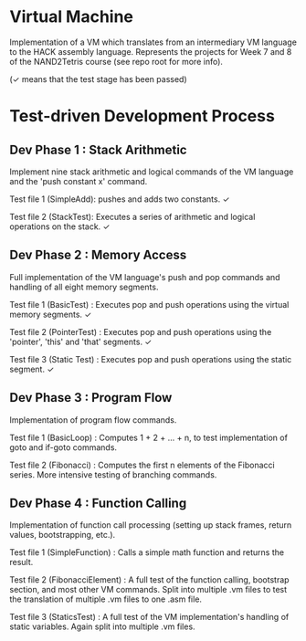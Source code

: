 # Virtual Machine #
Implementation of a VM which translates from an intermediary VM language to the HACK assembly language. Represents the projects for Week 7 and 8 of the NAND2Tetris course (see repo root for more info).

(✓ means that the test stage has been passed)

# Test-driven Development Process #

Dev Phase 1 : Stack Arithmetic
--------
Implement nine stack arithmetic and logical commands of the VM language and the 'push constant x' command.

Test file 1 (SimpleAdd): pushes and adds two constants. ✓

Test file 2 (StackTest): Executes a series of arithmetic and logical operations on the stack. ✓

Dev Phase 2 : Memory Access
--------
Full implementation of the VM language's push and pop commands and handling of all eight memory segments.

Test file 1 (BasicTest) : Executes pop and push operations using the virtual memory segments. ✓

Test file 2 (PointerTest) : Executes pop and push operations using the 'pointer', 'this' and 'that' segments. ✓

Test file 3 (Static Test) : Executes pop and push operations using the static segment. ✓ 

Dev Phase 3 : Program Flow
--------
Implementation of program flow commands.

Test file 1 (BasicLoop) : Computes 1 + 2 + ... + n, to test implementation of goto and if-goto commands.

Test file 2 (Fibonacci) : Computes the first n elements of the Fibonacci series. More intensive testing of branching commands.

Dev Phase 4 : Function Calling
--------
Implementation of function call processing (setting up stack frames, return values, bootstrapping, etc.).

Test file 1 (SimpleFunction) : Calls a simple math function and returns the result.

Test file 2 (FibonacciElement) : A full test of the function calling, bootstrap section, and most other VM commands. Split into multiple .vm files to test the translation of multiple .vm files to one .asm file.

Test file 3 (StaticsTest) : A full test of the VM implementation's handling of static variables. Again split into multiple .vm files.
